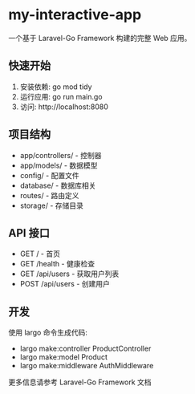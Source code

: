 # my-interactive-app

一个基于 Laravel-Go Framework 构建的完整 Web 应用。

## 快速开始

1. 安装依赖: go mod tidy
2. 运行应用: go run main.go
3. 访问: http://localhost:8080

## 项目结构

- app/controllers/ - 控制器
- app/models/ - 数据模型
- config/ - 配置文件
- database/ - 数据库相关
- routes/ - 路由定义
- storage/ - 存储目录

## API 接口

- GET / - 首页
- GET /health - 健康检查
- GET /api/users - 获取用户列表
- POST /api/users - 创建用户

## 开发

使用 largo 命令生成代码:
- largo make:controller ProductController
- largo make:model Product
- largo make:middleware AuthMiddleware

更多信息请参考 Laravel-Go Framework 文档